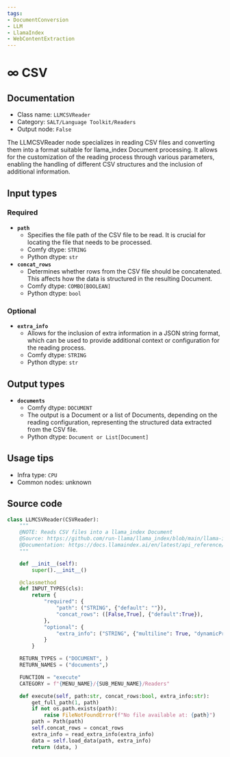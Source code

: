 ```yaml
---
tags:
- DocumentConversion
- LLM
- LlamaIndex
- WebContentExtraction
---
```


# ∞ CSV
## Documentation
- Class name: `LLMCSVReader`
- Category: `SALT/Language Toolkit/Readers`
- Output node: `False`

The LLMCSVReader node specializes in reading CSV files and converting them into a format suitable for llama_index Document processing. It allows for the customization of the reading process through various parameters, enabling the handling of different CSV structures and the inclusion of additional information.
## Input types
### Required
- **`path`**
    - Specifies the file path of the CSV file to be read. It is crucial for locating the file that needs to be processed.
    - Comfy dtype: `STRING`
    - Python dtype: `str`
- **`concat_rows`**
    - Determines whether rows from the CSV file should be concatenated. This affects how the data is structured in the resulting Document.
    - Comfy dtype: `COMBO[BOOLEAN]`
    - Python dtype: `bool`
### Optional
- **`extra_info`**
    - Allows for the inclusion of extra information in a JSON string format, which can be used to provide additional context or configuration for the reading process.
    - Comfy dtype: `STRING`
    - Python dtype: `str`
## Output types
- **`documents`**
    - Comfy dtype: `DOCUMENT`
    - The output is a Document or a list of Documents, depending on the reading configuration, representing the structured data extracted from the CSV file.
    - Python dtype: `Document or List[Document]`
## Usage tips
- Infra type: `CPU`
- Common nodes: unknown


## Source code
```python
class LLMCSVReader(CSVReader):
    """
    @NOTE: Reads CSV files into a llama_index Document
    @Source: https://github.com/run-llama/llama_index/blob/main/llama-index-integrations/readers/llama-index-readers-file/llama_index/readers/file/tabular/base.py
    @Documentation: https://docs.llamaindex.ai/en/latest/api_reference/readers/file/#llama_index.readers.file.CSVReader
    """

    def __init__(self):
        super().__init__()

    @classmethod
    def INPUT_TYPES(cls):
        return {
            "required": {
                "path": ("STRING", {"default": ""}),
                "concat_rows": ([False,True], {"default":True}),
            },
            "optional": {
                "extra_info": ("STRING", {"multiline": True, "dynamicPrompts": False, "default": "{}"}),
            }
        }

    RETURN_TYPES = ("DOCUMENT", )
    RETURN_NAMES = ("documents",)

    FUNCTION = "execute"
    CATEGORY = f"{MENU_NAME}/{SUB_MENU_NAME}/Readers"

    def execute(self, path:str, concat_rows:bool, extra_info:str):
        get_full_path(1, path)
        if not os.path.exists(path):
            raise FileNotFoundError(f"No file available at: {path}")
        path = Path(path)
        self.concat_rows = concat_rows
        extra_info = read_extra_info(extra_info)
        data = self.load_data(path, extra_info)
        return (data, )

```
